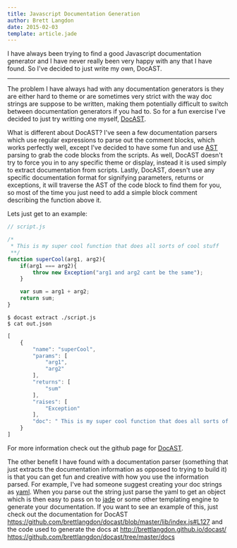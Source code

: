 ```yaml
---
title: Javascript Documentation Generation
author: Brett Langdon
date: 2015-02-03
template: article.jade
---
```


I have always been trying to find a good Javascript documentation generator and
I have never really been very happy with any that I have found. So I've decided
to just write my own, DocAST.

---

The problem I have always had with any documentation generators is they are
either hard to theme or are sometimes very strict with the way doc strings are
suppose to be written, making them potentially difficult to switch between
documentation generators if you had to. So for a fun exercise I've decided to
just try writting one myself, [DocAST](https://github.com/brettlangdon/docast).

What is different about DocAST? I've seen a few documentation parsers which use
regular expressions to parse out the comment blocks, which works perfectly well,
except I've decided to have some fun and use
[AST](http://en.wikipedia.org/wiki/Abstract_syntax_tree) parsing to grab the
code blocks from the scripts. As well, DocAST doesn't try to force you in to any
specific theme or display, instead it is used simply to extract documentation
from scripts. Lastly, DocAST, doesn't use any specific documentation format for
signifying parameters, returns or exceptions, it will traverse the AST of the
code block to find them for you, so most of the time you just need to add a
simple block comment describing the function above it.

Lets just get to an example:

```javascript
// script.js

/*
 * This is my super cool function that does all sorts of cool stuff
 **/
function superCool(arg1, arg2){
    if(arg1 === arg2){
        throw new Exception("arg1 and arg2 cant be the same");
    }

    var sum = arg1 + arg2;
    return sum;
}
```

```shell
$ docast extract ./script.js
$ cat out.json
```

```javascript
[
    {
        "name": "superCool",
        "params": [
            "arg1",
            "arg2"
        ],
        "returns": [
            "sum"
        ],
        "raises": [
            "Exception"
        ],
        "doc": " This is my super cool function that does all sorts of cool stuff\n"
    }
]
```

For more information check out the github page for
[DocAST](https://github.com/brettlangdon/docast).

The other benefit I have found with a documentation parser (something that just
extracts the documentation information as opposed to trying to build it) is that
you can get fun and creative with how you use the information parsed. For
example, I've had someone suggest creating your doc strings as
[yaml](http://www.yaml.org/). When you parse out the string just parse the yaml
to get an object which is then easy to pass on to [jade](http://jade-lang.com/)
or some other templating engine to generate your documentation. If you want to
see an example of this, just check out the documentation for DocAST
https://github.com/brettlangdon/docast/blob/master/lib/index.js#L127 and the
code used to generate the docs at http://brettlangdon.github.io/docast/
https://github.com/brettlangdon/docast/tree/master/docs
